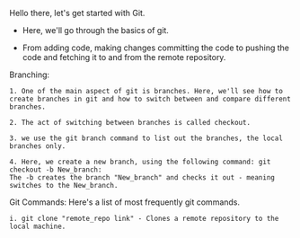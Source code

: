 Hello there, let's get started with Git. 

* Here, we'll go through the basics of git. 

* From adding code,  making changes committing the code to pushing the code and fetching it to and from the remote repository. 

Branching: 

    1. One of the main aspect of git is branches. Here, we'll see how to create branches in git and how to switch between and compare different branches. 

    2. The act of switching between branches is called checkout. 

    3. we use the git branch command to list out the branches, the local branches only. 

    4. Here, we create a new branch, using the following command: git checkout -b New_branch:
    The -b creates the branch "New_branch" and checks it out - meaning switches to the New_branch. 


Git Commands: Here's a list of most frequently git commands. 

    i. git clone "remote_repo link" - Clones a remote repository to the local machine. 

    